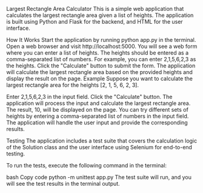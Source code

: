 Largest Rectangle Area Calculator
This is a simple web application that calculates the largest rectangle area given a list of heights. The application is built using Python and Flask for the backend, and HTML for the user interface.

How It Works
Start the application by running python app.py in the terminal.
Open a web browser and visit http://localhost:5000.
You will see a web form where you can enter a list of heights. The heights should be entered as a comma-separated list of numbers. For example, you can enter 2,1,5,6,2,3 as the heights.
Click the "Calculate" button to submit the form.
The application will calculate the largest rectangle area based on the provided heights and display the result on the page.
Example
Suppose you want to calculate the largest rectangle area for the heights [2, 1, 5, 6, 2, 3].

Enter 2,1,5,6,2,3 in the input field.
Click the "Calculate" button.
The application will process the input and calculate the largest rectangle area.
The result, 10, will be displayed on the page.
You can try different sets of heights by entering a comma-separated list of numbers in the input field. The application will handle the user input and provide the corresponding results.

Testing
The application includes a test suite that covers the calculation logic of the Solution class and the user interface using Selenium for end-to-end testing.

To run the tests, execute the following command in the terminal:

bash
Copy code
python -m unittest app.py
The test suite will run, and you will see the test results in the terminal output.
